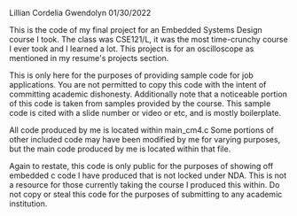 Lillian Cordelia Gwendolyn 01/30/2022

This is the code of my final project for an Embedded Systems Design course I took.
The class was CSE121/L, it was the most time-crunchy course I ever took and I learned a lot.
This project is for an oscilloscope as mentioned in my resume's projects section.

This is only here for the purposes of providing sample code for job applications.
You are not permitted to copy this code with the intent of committing academic dishonesty.
Additionally note that a noticeable portion of this code is taken from samples provided by the course.
This sample code is cited with a slide number or video or etc, and is mostly boilerplate.

All code produced by me is located within main_cm4.c
Some portions of other included code may have been modified by me for varying purposes,
but the main code produced by me is located within that file.

Again to restate, this code is only public for the purposes of showing off
embedded c code I have produced that is not locked under NDA.
This is not a resource for those currently taking the course I produced this within.
Do not copy or steal this code for the purposes of submitting to any academic institution.
